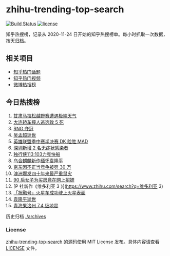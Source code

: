# zhihu-trending-top-search

[![Build Status](https://github.com/justjavac/zhihu-trending-top-search/workflows/ci/badge.svg?branch=main)](https://github.com/justjavac/zhihu-trending-top-search/actions)
[![license](https://img.shields.io/github/license/justjavac/zhihu-trending-top-search)](https://github.com/justjavac/zhihu-trending-top-search/blob/main/LICENSE)

知乎热搜榜，记录从 2020-11-24 日开始的知乎热搜榜单。每小时抓取一次数据，按天[归档](./archives)。

## 相关项目

- [知乎热门话题](https://github.com/justjavac/zhihu-trending-hot-questions)
- [知乎热门视频](https://github.com/justjavac/zhihu-trending-hot-video)
- [微博热搜榜](https://github.com/justjavac/weibo-trending-hot-search)

## 今日热搜榜

<!-- BEGIN -->
<!-- 最后更新时间 Mon May 24 2021 15:17:29 GMT+0800 (China Standard Time) -->

1. [甘肃马拉松越野赛遭遇极端天气](https://www.zhihu.com/search?q=甘肃马拉松)
2. [大连轿车撞人逃逸致 5 死](https://www.zhihu.com/search?q=大连车祸)
3. [RNG 夺冠](https://www.zhihu.com/search?q=rng)
4. [吴孟超逝世](https://www.zhihu.com/search?q=吴孟超)
5. [英雄联盟季中赛半决赛 DK 险胜 MAD](https://www.zhihu.com/search?q=英雄联盟)
6. [深圳新增 2 名无症状感染者](https://www.zhihu.com/search?q=深圳疫情)
7. [独行侠113:103力克快船](https://www.zhihu.com/search?q=独行侠)
8. [乌合麒麟新作缅怀袁隆平](https://www.zhihu.com/search?q=乌合麒麟新作)
9. [京东因不正当竞争被罚 30 万](https://www.zhihu.com/search?q=京东罚款)
10. [澳洲爆发四十年来最严重鼠灾](https://www.zhihu.com/search?q=澳大利亚鼠灾)
11. [90 后女子为买房竟在网上招嫖](https://www.zhihu.com/search?q=杭州买房)
12. [P 社新作《维多利亚 3 》](https://www.zhihu.com/search?q=维多利亚 3)
13. [「祝融号」火星车成功驶上火星表面](https://www.zhihu.com/search?q=祝融号)
14. [袁隆平逝世](https://www.zhihu.com/search?q=袁隆平)
15. [青海果洛州 7.4 级地震](https://www.zhihu.com/search?q=青海地震)

<!-- END -->

历史归档 [./archives](./archives)

### License

[zhihu-trending-top-search](https://github.com/justjavac/zhihu-trending-top-search)
的源码使用 MIT License 发布。具体内容请查看 [LICENSE](./LICENSE) 文件。
